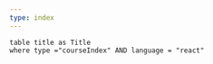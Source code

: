 ```yaml
---
type: index
---
```




```dataview
table title as Title
where type ="courseIndex" AND language = "react"
```

